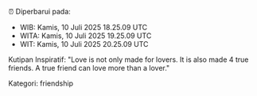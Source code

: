 ⏰ Diperbarui pada:
- WIB: Kamis, 10 Juli 2025 18.25.09 UTC
- WITA: Kamis, 10 Juli 2025 19.25.09 UTC
- WIT: Kamis, 10 Juli 2025 20.25.09 UTC

Kutipan Inspiratif:
"Love is not only made for lovers. It is also made 4 true friends. A true friend can love more than a lover."


Kategori: friendship

